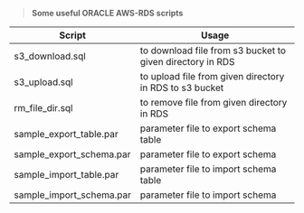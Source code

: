 
> **Some useful ORACLE  AWS-RDS scripts** 
  
Script | Usage
------------ | -------------
s3_download.sql | to download file from s3 bucket to given directory in RDS
s3_upload.sql | to upload file from given directory in RDS  to s3 bucket
rm_file_dir.sql | to remove file from given directory in RDS
sample_export_table.par| parameter file to export schema table
sample_export_schema.par| parameter file to export schema 
sample_import_table.par| parameter file to import schema table
sample_import_schema.par| parameter file to import schema 

